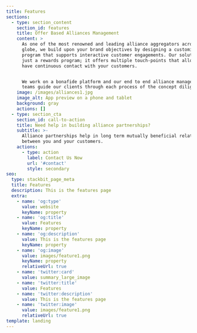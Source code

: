 ```yaml
---
title: Features
sections:
  - type: section_content
    section_id: features
    title: Offer Based Alliances Management
    content: >
      As one of the most renowned and leading alliance aggregators across the
      globe, we build upon your brand objectives by designing a customised
      program that supports interactive customer engagements. Our solution isn’t
      just a rewards program; it offers multiple touch-points that allow you to
      have continuous contact with your customers.


      We work on a bonafide platform and our end to end alliance management
      teams guide our clients through each process of the concept diligently.
    image: /images/alliances1.jpg
    image_alt: App preview on a phone and tablet
    background: gray
    actions: []
  - type: section_cta
    section_id: call-to-action
    title: Need help in building alliance partnerships?
    subtitle: >-
      Alliance partnerships help in long term mutually beneficial relationships
      between you and your customers.
    actions:
      - type: action
        label: Contact Us Now
        url: '#contact'
        style: secondary
seo:
  type: stackbit_page_meta
  title: Features
  description: This is the features page
  extra:
    - name: 'og:type'
      value: website
      keyName: property
    - name: 'og:title'
      value: Features
      keyName: property
    - name: 'og:description'
      value: This is the features page
      keyName: property
    - name: 'og:image'
      value: images/feature1.png
      keyName: property
      relativeUrl: true
    - name: 'twitter:card'
      value: summary_large_image
    - name: 'twitter:title'
      value: Features
    - name: 'twitter:description'
      value: This is the features page
    - name: 'twitter:image'
      value: images/feature1.png
      relativeUrl: true
template: landing
---
```

